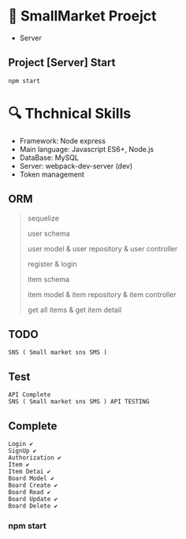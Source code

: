 # 📖 SmallMarket Proejct
- Server

## Project [Server] Start
```
npm start
```

# :mag: Thchnical Skills

- Framework: Node express
- Main language: Javascript ES6+, Node.js
- DataBase: MySQL
- Server: webpack-dev-server (dev)
- Token management

## ORM
> sequelize
>
> user schema
>
> user model & user repository & user controller
>
> register & login
>
> item schema
>
> item model & item repository & item controller
>
> get all items & get item detail

## TODO
```
SNS ( Small market sns SMS )
```

## Test
```
API Complete
SNS ( Small market sns SMS ) API TESTING
```

## Complete
```
Login ✔
SignUp ✔
Authorization ✔
Item ✔
Item Detai ✔
Board Model ✔ 
Board Create ✔
Board Read ✔
Board Update ✔
Board Delete ✔
```

### npm start
